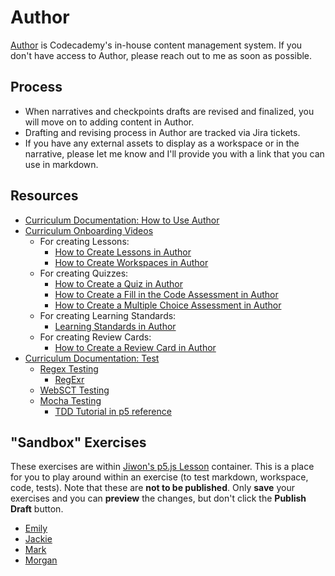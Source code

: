 # Author 

[Author](https://author.codecademy.com/) is Codecademy's in-house content management system. If you don't have access to Author, please reach out to me as soon as possible.

## Process

* When narratives and checkpoints drafts are revised and finalized, you will move on to adding content in Author.
* Drafting and revising process in Author are tracked via Jira tickets.
* If you have any external assets to display as a workspace or in the narrative, please let me know and I'll provide you with a link that you can use in markdown.

## Resources

* [Curriculum Documentation: How to Use Author](http://curriculum-documentation.codecademy.com/tooling/how-to-use-author/)
* [Curriculum Onboarding Videos](https://www.youtube.com/playlist?list=PLFzsFUO-y0HCGY725EmHMovYSSOd5biut)
  * For creating Lessons:
    * [How to Create Lessons in Author](https://www.youtube.com/watch?v=9tYJo_5EvvM&list=PLFzsFUO-y0HCGY725EmHMovYSSOd5biut&index=1)
    * [How to Create Workspaces in Author](https://www.youtube.com/watch?v=tT6m4SyuGXo&list=PLFzsFUO-y0HCGY725EmHMovYSSOd5biut&index=2)
  * For creating Quizzes:
    * [How to Create a Quiz in Author](https://www.youtube.com/watch?v=j2jBiqcy06c&list=PLFzsFUO-y0HCGY725EmHMovYSSOd5biut&index=3)
    * [How to Create a Fill in the Code Assessment in Author](https://www.youtube.com/watch?v=yRxPYmSRMe0&list=PLFzsFUO-y0HCGY725EmHMovYSSOd5biut&index=4)
    * [How to Create a Multiple Choice Assessment in Author](https://www.youtube.com/watch?v=7sHijM7n5uQ&list=PLFzsFUO-y0HCGY725EmHMovYSSOd5biut&index=5)
  * For creating Learning Standards:
    * [Learning Standards in Author](https://www.youtube.com/watch?v=CTnHLiWldjE&list=PLFzsFUO-y0HCGY725EmHMovYSSOd5biut&index=8)
  * For creating Review Cards:
    * [How to Create a Review Card in Author](https://www.youtube.com/watch?v=WZAIjiChyWw&list=PLFzsFUO-y0HCGY725EmHMovYSSOd5biut&index=6)
* [Curriculum Documentation: Test](http://curriculum-documentation.codecademy.com/Content-Standards/test/)
  * [Regex Testing](http://curriculum-documentation.codecademy.com/Testing/generic-code/)
    * [RegExr](https://regexr.com/)
  * [WebSCT Testing](http://curriculum-documentation.codecademy.com/Testing/webSCT/)
  * [Mocha Testing](http://curriculum-documentation.codecademy.com/Testing/mocha/)
    * [TDD Tutorial in p5 reference](https://p5js.org/learn/tdd.html)

## "Sandbox" Exercises

These exercises are within [Jiwon's p5.js Lesson](https://author.codecademy.com/content-items/4b1ff15397aa85babfd02c7c6ffe607b/drafts/5f89ff9c19dccf00123544a8) container. This is a place for you to  play around within an exercise (to test markdown, workspace, code, tests). Note that these are **not to be published**. Only **save** your exercises and you can **preview** the changes, but don't click the **Publish Draft** button.

* [Emily](https://author.codecademy.com/exercises/6e758ef49032d8a612c70d2284ed3872/drafts/5faac870867b580014175da6)
* [Jackie](https://author.codecademy.com/exercises/4bf3c41826779ed5812d5e9ac578682f/drafts/5faac8696c49a600176aebb3)
* [Mark](https://author.codecademy.com/exercises/14d9688c0371aa3ef71a66b965cc6976/drafts/5faac8786c49a600176aebbd)
* [Morgan](https://author.codecademy.com/exercises/a0fec5c3efc4732c7eb6044621121a26/drafts/5faac861c726180012cbc215)

